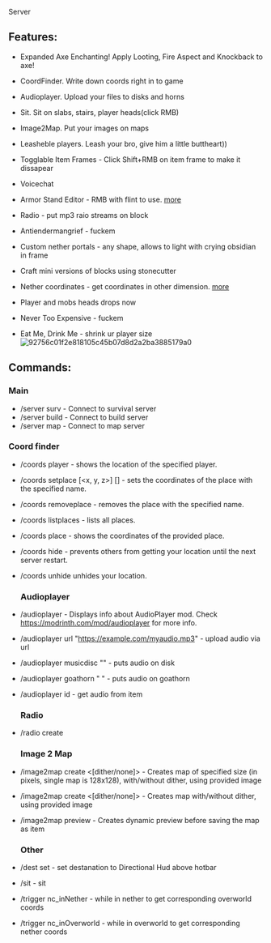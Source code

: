 Server

## Features: 
 - Expanded Axe Enchanting! Apply Looting, Fire Aspect and Knockback to axe!
 - CoordFinder. Write down coords right in to game
 - Audioplayer. Upload your files to disks and horns
 - Sit. Sit on slabs, stairs, player heads(click RMB)
 - Image2Map. Put your images on maps
 - Leasheble players. Leash your bro, give him a little buttheart))
 - Togglable Item Frames - Click Shift+RMB on item frame to make it dissapear
 - Voicechat
 - Armor Stand Editor - RMB with flint to use. [more](https://modrinth.com/mod/armorstandeditor)
 - Radio - put mp3 raio streams on block

 - Antiendermangrief - fuckem
 - Custom nether portals - any shape, allows to light with crying obsidian in frame
 - Craft mini versions of blocks using stonecutter
 - Nether coordinates - get coordinates in other dimension. [more](https://www.youtube.com/watch?v=_rRR-CBq1yM)
 - Player and mobs heads drops now
 - Never Too Expensive - fuckem
 - Eat Me, Drink Me - shrink ur player size
![92756c01f2e818105c45b07d8d2a2ba3885179a0](https://github.com/user-attachments/assets/254416e3-5281-4a25-bc80-2f5799185112)


## Commands: 

  ### Main
 - /server surv - Connect to survival server
 - /server build - Connect to build server
 - /server map - Connect to map server
   
  ### Coord finder
 - /coords player <playername> - shows the location of the specified player.
 - /coords setplace <placename> [<x, y, z>] [<dimension>] - sets the coordinates of the place with the specified name.
 - /coords removeplace <placename> - removes the place with the specified name.
 - /coords listplaces - lists all places.
 - /coords place <placename> - shows the coordinates of the provided place.
 - /coords hide - prevents others from getting your location until the next server restart.
 - /coords unhide unhides your location.
   
   ### Audioplayer
 - /audioplayer - Displays info about AudioPlayer mod. Check https://modrinth.com/mod/audioplayer for more info.
 - /audioplayer url "https://example.com/myaudio.mp3" - upload audio via url
 - /audioplayer musicdisc <ID> "<CUSTOM-TEXT>" <RANGE> - puts audio on disk
 - /audioplayer goathorn <ID> "<CUSTOM-TEXT> <RANGE>" - puts audio on goathorn
 - /audioplayer id - get audio from item

   ### Radio
 - /radio create <url>
   
   ### Image 2 Map
 - /image2map create <WIDTH> <HEIGHT> <[dither/none]> <URL> - Creates map of specified size (in pixels, single map is 128x128), with/without dither, using provided image
 - /image2map create <[dither/none]> <URL> - Creates map with/without dither, using provided image
 - /image2map preview <URL> - Creates dynamic preview before saving the map as item

   ### Other
 - /dest set <XYZ> - set destanation to Directional Hud above hotbar
 - /sit - sit
 - /trigger nc_inNether - while in nether to get corresponding overworld coords
 - /trigger nc_inOverworld - while in overworld to get corresponding nether coords
